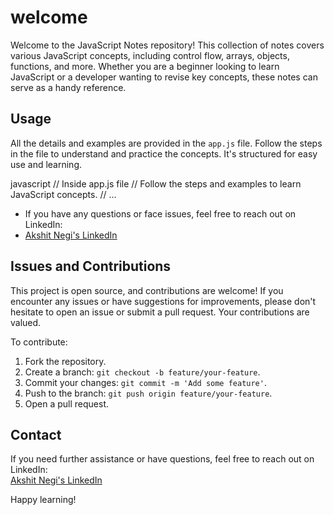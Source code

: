 # welcome

Welcome to the JavaScript Notes repository! This collection of notes covers various JavaScript concepts, 
including control flow, arrays, objects, functions, and more. Whether you are a beginner looking to learn JavaScript or a developer wanting to revise key concepts, these notes can serve as a handy reference.

## Usage

All the details and examples are provided in the `app.js` file. Follow the steps in the file to understand and practice the concepts. It's structured for easy use and learning.

javascript
// Inside app.js file
// Follow the steps and examples to learn JavaScript concepts.
// ...

* If you have any questions or face issues, feel free to reach out on LinkedIn:<br>
* [Akshit Negi's LinkedIn](https://www.linkedin.com/in/akshit-negi-12bb681a9/)

## Issues and Contributions

This project is open source, and contributions are welcome! If you encounter any issues or have suggestions for improvements, please don't hesitate to open an issue or submit a pull request. Your contributions are valued.

To contribute:

1. Fork the repository.
2. Create a branch: `git checkout -b feature/your-feature`.
3. Commit your changes: `git commit -m 'Add some feature'`.
4. Push to the branch: `git push origin feature/your-feature`.
5. Open a pull request.

## Contact

If you need further assistance or have questions, feel free to reach out on LinkedIn:<br>
[Akshit Negi's LinkedIn](https://www.linkedin.com/in/akshit-negi-12bb681a9/)

Happy learning!

